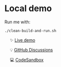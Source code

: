 # Local demo

<!--
WARNING: Bits of information here are duplicated in several places:
  * https://docs.frameright.io/react/example
  * https://github.com/Frameright/react-image-display-control/blob/main/example/README.md
Make sure to keep them in sync.
-->

Run me with:

```bash
./clean-build-and-run.sh
```

&emsp; :sparkles: [Live demo](https://react.frameright.io)

&emsp; :bulb: [GitHub Discussions](https://github.com/Frameright/react-image-display-control/discussions)

&emsp; 💻 [CodeSandbox](https://codesandbox.io/s/image-display-control-react-component-m6qj9r)
